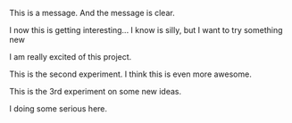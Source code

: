 This is a message. And the message is clear.

I now this is getting interesting...
I know is silly, but I want to try something new


I am really excited of this project.


This is the second experiment. I think this is even more awesome.




This is the 3rd experiment on some new ideas.



I doing some serious here.

